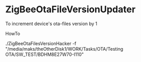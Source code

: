 # ZigBeeOtaFileVersionUpdater
To increment device's ota-files version by 1


HowTo

./ZigBeeOtaFilesVersionHacker -f "/media/maks/theOtherDisk1/WORK/Tasks/OTA/Testing OTA/SW_TEST/BDHM8E27W70-I110"
